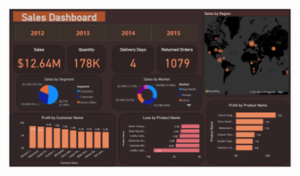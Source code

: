 ![Sales Dashboard](https://github.com/bhawna-sinha/PowerBI/blob/main/sales/Screenshot%202023-04-10%20121712.png?raw=true)